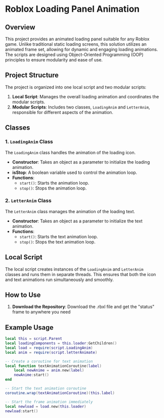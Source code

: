 # Roblox Loading Panel Animation

## Overview

This project provides an animated loading panel suitable for any Roblox game. Unlike traditional static loading screens, this solution utilizes an animated frame set, allowing for dynamic and engaging loading animations. The scripts are designed using Object-Oriented Programming (OOP) principles to ensure modularity and ease of use.

## Project Structure

The project is organized into one local script and two modular scripts:

1. **Local Script**: Manages the overall loading animation and coordinates the modular scripts.
2. **Modular Scripts**: Includes two classes, `LoadingAnim` and `LetterAnim`, responsible for different aspects of the animation.

## Classes

### 1. `LoadingAnim` Class

The `LoadingAnim` class handles the animation of the loading icon.

- **Constructor**: Takes an object as a parameter to initialize the loading animation.
- **isStop**: A boolean variable used to control the animation loop.
- **Functions**:
  - `start()`: Starts the animation loop.
  - `stop()`: Stops the animation loop.

### 2. `LetterAnim` Class

The `LetterAnim` class manages the animation of the loading text.

- **Constructor**: Takes an object as a parameter to initialize the text animation.
- **Functions**:
  - `start()`: Starts the text animation loop.
  - `stop()`: Stops the text animation loop.

## Local Script

The local script creates instances of the `LoadingAnim` and `LetterAnim` classes and runs them in separate threads. This ensures that both the icon and text animations run simultaneously and smoothly.

## How to Use

1. **Download the Repository**: Download the .rbxl file and get the "status" frame to anywhere you need

## Example Usage
```Lua
local this = script.Parent
local loadingComponents = this.loader:GetChildren()
local load = require(script.LoadingAnim)
local anim = require(script.letterAnimate)

-- Create a coroutine for text animation
local function textAnimationCoroutine(label)
    local newAnime = anim.new(label)
    newAnime:start()
end

-- Start the text animation coroutine
coroutine.wrap(textAnimationCoroutine)(this.label)

-- Start the frame animation immediately
local newload = load.new(this.loader)
newload:start()
   
